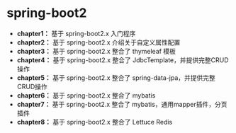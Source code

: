 # spring-boot2
- **chapter1：** 基于 spring-boot2.x 入门程序
- **chapter2：** 基于 spring-boot2.x 介绍关于自定义属性配置
- **chapter3：** 基于 spring-boot2.x 整合了 thymeleaf 模板
- **chapter4：** 基于 spring-boot2.x 整合了 JdbcTemplate，并提供完整CRUD操作
- **chapter5：** 基于 spring-boot2.x 整合了 spring-data-jpa，并提供完整CRUD操作
- **chapter6：** 基于 spring-boot2.x 整合了 mybatis
- **chapter7：** 基于 spring-boot2.x 整合了 mybatis，通用mapper插件，分页插件
- **chapter8：** 基于 spring-boot2.x 整合了 Lettuce Redis